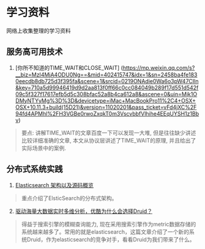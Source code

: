 # 学习资料
网络上收集整理的学习资料

## 服务高可用技术
1. [你所不知道的TIME_WAIT和CLOSE_WAIT] (https://mp.weixin.qq.com/s?__biz=MzI4MjA4ODU0Ng==&mid=402415747&idx=1&sn=2458ba4fe1830eecdb8db725d3f395fa&scene=1&srcid=0219ONAdie0Wa6o3pW47CIln&key=710a5d99946419d9d2aa813f0ff66c0cc084049b289f17d551d542f09c5f327f17617efb5d5c308bfac52a8b4ca612a8&ascene=0&uin=Mjk1ODMyNTYyMg%3D%3D&devicetype=iMac+MacBookPro11%2C4+OSX+OSX+10.11.3+build(15D21)&version=11020201&pass_ticket=vFd4jXC%2F94fd4APMhl%2FH3VGBe0rwoZxqkT0m3VscvbbfVlhihe4EEqUYSH1z1Bbv)

> 要点: 讲解TIME_WAIT的文章百度一下可以发现一大堆, 但是往往缺少讲述比较详细准确的文章, 本文从协议层讲述了TIME_WAIT的原理, 并且给出了实际场景中的案例.

## 分布式系统实践
1. [Elasticsearch 架构以及源码概览](https://mp.weixin.qq.com/s?__biz=MzA4NjgwMDQ0OA==&mid=2652445487&idx=1&sn=fb99fac1db2ad8120e98f00165323b2a&scene=1&srcid=0711ZEP1y8SLXzpImelywT5N&key=77421cf58af4a653fadcc7594168daa7b232d787e310fbe4536f0919298fe4284caa929b0d7a9463712f20c95a3e4b9a&ascene=0&uin=Mjk1ODMyNTYyMg%3D%3D&devicetype=iMac+MacBookPro11%2C4+OSX+OSX+10.11.5+build(15F34)&version=11020201&pass_ticket=zxcWol980kEHZxuscCwv6Bo4lYDE30dPbCHaz0sBBISlEX1GvXJw875tzW6lzG8M)

> 重点介绍了ElsticSearch的分布式架构。

2. [驱动海量大数据实时多维分析，优酷为什么会选择Druid？](https://mp.weixin.qq.com/s?__biz=MzA5NzkxMzg1Nw==&mid=2653160326&idx=1&sn=9c6a91df0ff088f799eefe2ca14926ca&scene=0&key=8dcebf9e179c9f3a11295728e84286c8427ddea06d951c4e08f2efb52ad1d982d9f5f8bbe434244929ff240d0ec88b5d&ascene=0&uin=Mjk1ODMyNTYyMg%3D%3D&devicetype=iMac+MacBookPro11%2C4+OSX+OSX+10.11.5+build(15F34)&version=11020201&pass_ticket=Uax4it219TvGLrsu%2B5wo6lhIzCrLx6RPRmntpCJlCs%2FagzKHed%2B%2F8X23mVqpb6o0)

> 得益于搜索引擎的模糊查询能力, 现在采用搜索引擎作为metric数据存储的系统越来越多了。常用的就是elasticsearch，这篇文章介绍了一个新的系统Druid，作为elasticsearch的竞争对手，看看Druid为我们带来了什么。
